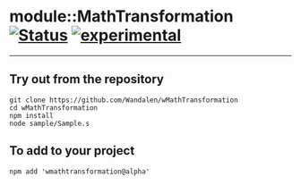 
# module::MathTransformation [![Status](https://github.com/Wandalen/wMathTransformation/workflows/publish/badge.svg)](https://github.com/Wandalen/wMathTransformation/actions?query=workflow%3Apublish) [![experimental](https://img.shields.io/badge/stability-experimental-orange.svg)](https://github.com/emersion/stability-badges#experimental)

___

## Try out from the repository
```
git clone https://github.com/Wandalen/wMathTransformation
cd wMathTransformation
npm install
node sample/Sample.s
```

## To add to your project
```
npm add 'wmathtransformation@alpha'
```


